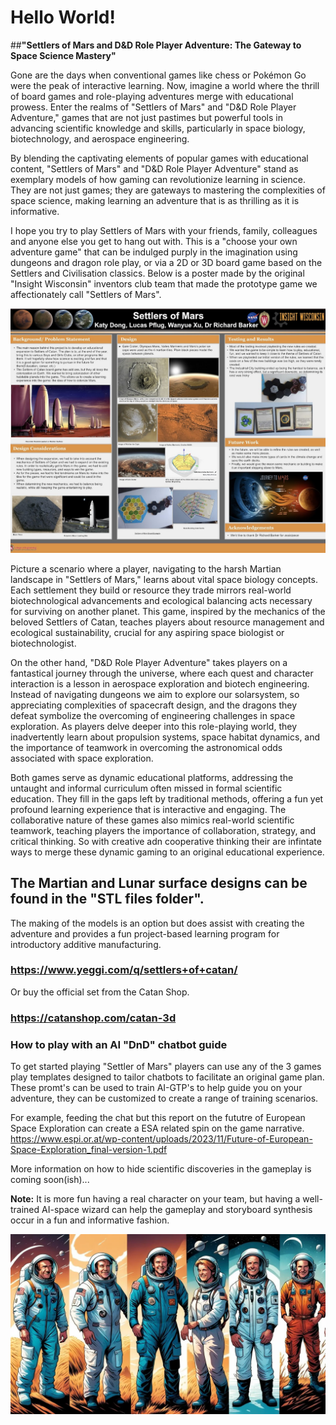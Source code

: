 # Hello World!  

##**"Settlers of Mars and D&D Role Player Adventure: The Gateway to Space Science Mastery"**

Gone are the days when conventional games like chess or Pokémon Go were the peak of interactive learning. Now, imagine a world where the thrill of board games and role-playing adventures merge with educational prowess. Enter the realms of "Settlers of Mars" and "D&D Role Player Adventure," games that are not just pastimes but powerful tools in advancing scientific knowledge and skills, particularly in space biology, biotechnology, and aerospace engineering.


By blending the captivating elements of popular games with educational content, "Settlers of Mars" and "D&D Role Player Adventure" stand as exemplary models of how gaming can revolutionize learning in science. They are not just games; they are gateways to mastering the complexities of space science, making learning an adventure that is as thrilling as it is informative.

I hope you try to play Settlers of Mars with your friends, family, colleagues and anyone else you get to hang out with. This is a "choose your own adventure game" that can be indulged purply in the imagination using dungeons and dragon role play, or via a 2D or 3D board game based on the Settlers and Civilisation classics. Below is a poster made by the original "Insight Wisconsin" inventors club team that made the prototype game we affectionately call "Settlers of Mars". 

![Poster showing the first test run of Settlers of Mars](Primary_Poster_Insight_Wisconsin.jpeg)

Picture a scenario where a player, navigating to the harsh Martian landscape in "Settlers of Mars," learns about vital space biology concepts. Each settlement they build or resource they trade mirrors real-world biotechnological advancements and ecological balancing acts necessary for surviving on another planet. This game, inspired by the mechanics of the beloved Settlers of Catan, teaches players about resource management and ecological sustainability, crucial for any aspiring space biologist or biotechnologist.

On the other hand, "D&D Role Player Adventure" takes players on a fantastical journey through the universe, where each quest and character interaction is a lesson in aerospace exploration and biotech engineering. Instead of navigating dungeons we aim to explore our solarsystem, so appreciating complexities of spacecraft design, and the dragons they defeat symbolize the overcoming of engineering challenges in space exploration. As players delve deeper into this role-playing world, they inadvertently learn about propulsion systems, space habitat dynamics, and the importance of teamwork in overcoming the astronomical odds associated with space exploration.

Both games serve as dynamic educational platforms, addressing the untaught and informal curriculum often missed in formal scientific education. They fill in the gaps left by traditional methods, offering a fun yet profound learning experience that is interactive and engaging. The collaborative nature of these games also mimics real-world scientific teamwork, teaching players the importance of collaboration, strategy, and critical thinking. So with creative adn cooperative thinking their are infintate ways to merge these dynamic gaming to an original educational experience.

## The Martian and Lunar surface designs can be found in the "STL files folder".

The making of the models is an option but does assist with creating the adventure and provides a fun project-based learning program for introductory additive manufacturing. 
### https://www.yeggi.com/q/settlers+of+catan/

Or buy the official set from the Catan Shop. 
### https://catanshop.com/catan-3d


### How to play with an AI "DnD" chatbot guide
To get started playing "Settler of Mars" players can use any of the 3 games play templates designed to tailor chatbots to facilitate an original game plan. 
These promt's can be used to train AI-GTP's to help guide you on your adventure, they can be customized to create a range of training scenarios. 

For example, feeding the chat but this report on the fututre of European Space Exploration can create a ESA related spin on the game narrative. 
https://www.espi.or.at/wp-content/uploads/2023/11/Future-of-European-Space-Exploration_final-version-1.pdf

More information on how to hide scientific discoveries in the gameplay is coming soon(ish)... 

**Note:** 
It is more fun having a real character on your team, but having a well-trained AI-space wizard can help the gameplay and storyboard synthesis occur in a fun and informative fashion.  

![Characters](Characters/space_characters.webp)

